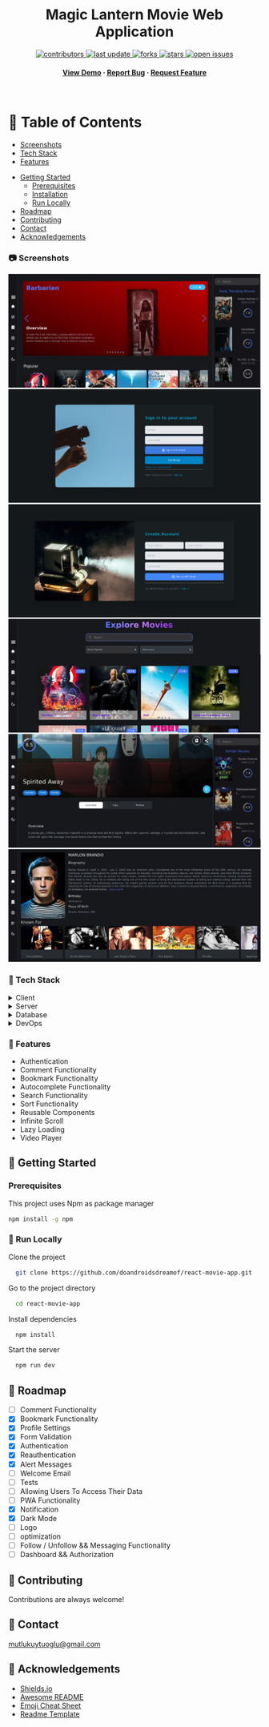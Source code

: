 <div align="center">

  <h1>Magic Lantern Movie Web Application</h1>

<p>
  <a href="https://github.com/doandroidsdreamof/react-movie-app/graphs/contributors">
    <img src="https://img.shields.io/github/contributors/doandroidsdreamof/react-movie-app" alt="contributors" />
  </a>
  <a href="">
    <img src="https://img.shields.io/github/last-commit/doandroidsdreamof/react-movie-app" alt="last update" />
  </a>
  <a href="https://github.com/doandroidsdreamof/react-movie-app/network/members">
    <img src="https://img.shields.io/github/forks/doandroidsdreamof/react-movie-app" alt="forks" />
  </a>
  <a href="https://github.com/doandroidsdreamof/react-movie-app/stargazers">
    <img src="https://img.shields.io/github/stars/doandroidsdreamof/react-movie-app" alt="stars" />
  </a>
  <a href="https://github.com/doandroidsdreamof/react-movie-app/issues/">
    <img src="https://img.shields.io/github/issues/doandroidsdreamof/react-movie-app" alt="open issues" />
  </a>
</p>

<h4>
    <a href="https://github.com/react-movie-app/react-movie-app">View Demo</a>
  <span> · </span>
    <a href="https://github.com/react-movie-app/react-movie-app/issues">Report Bug</a>
  <span> · </span>
    <a href="https://github.com/react-movie-app/react-movie-app/issues">Request Feature</a>
  </h4>
</div>

<br />

# :notebook_with_decorative_cover: Table of Contents

- [Screenshots](#camera-screenshots)
- [Tech Stack](#space_invader-tech-stack)
- [Features](#dart-features)

* [Getting Started](#toolbox-getting-started)
  - [Prerequisites](#bangbang-prerequisites)
  - [Installation](#gear-installation)
  - [Run Locally](#running-run-locally)
* [Roadmap](#compass-roadmap)
* [Contributing](#wave-contributing)
* [Contact](#handshake-contact)
* [Acknowledgements](#gem-acknowledgements)

<!-- Screenshots -->

### :camera: Screenshots

<div align="center">
  <img src="./screenshots/home-page.png" alt="home-page" />
</div>
<div align="center">
  <img src="./screenshots/login-page.png" alt="login-page" />
</div>
<div align="center">
  <img src="./screenshots/reigster-page.png" alt="register-page" />
</div>
<div align="center">
  <img src="./screenshots/explore-page.png" alt="explore-page" />
</div>
<div align="center">
  <img src="./screenshots/detail-page.png" alt="detail-page" />
</div
<div align="center">
  <img src="./screenshots/actor-page.png" alt="actor-page" />
</div

<!-- TechStack -->

### :space_invader: Tech Stack

<details>
  <summary>Client</summary>
  <ul>
    <li>React</li>
    <li>TailwindCSS</li>
    <li>daisyUI</li>
    <li>Material UI</li>
  </ul>
</details>

<details>
  <summary>Server</summary>
  <ul>
    <li>Firebase</li>
  </ul>
</details>

<details>
<summary>Database</summary>
  <ul>
    <li>Firebase Cloud Firestore</li>
  </ul>
</details>

<details>
<summary>DevOps</summary>
  <ul>
    <li>Github</li>
    <li>Git</li>
  </ul>
</details>

### :dart: Features

- Authentication
- Comment Functionality
- Bookmark Functionality
- Autocomplete Functionality
- Search Functionality
- Sort Functionality
- Reusable Components
- Infinite Scroll
- Lazy Loading
- Video Player

## :toolbox: Getting Started

<!-- Prerequisites -->

### Prerequisites

This project uses Npm as package manager

```bash
npm install -g npm
```

<!-- Running Tests -->

### :running: Run Locally

Clone the project

```bash
  git clone https://github.com/doandroidsdreamof/react-movie-app.git

```

Go to the project directory

```bash
  cd react-movie-app
```

Install dependencies

```bash
  npm install
```

Start the server

```bash
  npm run dev
```

## :compass: Roadmap

- [ ] Comment Functionality
- [x] Bookmark Functionality
- [x] Profile Settings
- [x] Form Validation
- [x] Authentication
- [x] Reauthentication
- [x] Alert Messages
- [ ] Welcome Email
- [ ] Tests
- [ ] Allowing Users To Access Their Data
- [ ] PWA Functionality
- [x] Notification
- [x] Dark Mode
- [ ] Logo
- [ ] optimization
- [ ] Follow / Unfollow && Messaging Functionality
- [ ] Dashboard && Authorization

<!-- Contributing -->

## :wave: Contributing

<a href="https://github.com/Louis3797/awesome-readme-template/graphs/contributors">
</a>

Contributions are always welcome!

## :handshake: Contact

mutlukuytuoglu@gmail.com

## :gem: Acknowledgements

- [Shields.io](https://shields.io/)
- [Awesome README](https://github.com/matiassingers/awesome-readme)
- [Emoji Cheat Sheet](https://github.com/ikatyang/emoji-cheat-sheet/blob/master/README.md#travel--places)
- [Readme Template](https://github.com/othneildrew/Best-README-Template)
